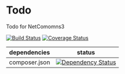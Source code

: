 Todo
=======

Todo for NetComomns3

[![Build Status](https://api.travis-ci.org/NetCommons3/Todo.png?branch=master)](https://travis-ci.org/NetCommons3/Todo)
[![Coverage Status](https://coveralls.io/repos/NetCommons3/Todo/badge.png?branch=master)](https://coveralls.io/r/NetCommons3/Todo?branch=master)

| dependencies | status |
| ------------ | ------ |
| composer.json | [![Dependency Status](https://www.versioneye.com/user/projects/xxxxxxTodoxxxx/badge.png)](https://www.versioneye.com/user/projects/xxxxxxTodoxxxx) |